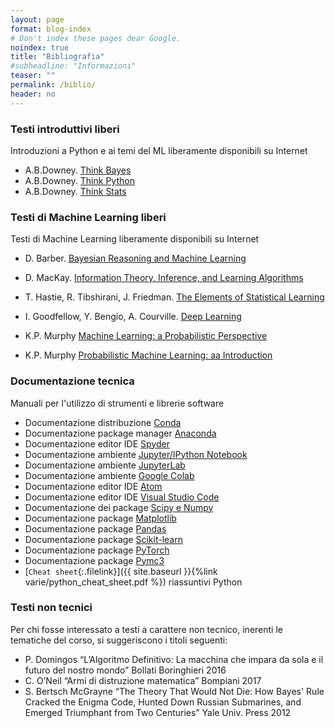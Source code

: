 ```yaml
---
layout: page
format: blog-index
# Don't index these pages dear Google.
noindex: true
title: "Bibliografia"
#subheadline: "Informazioni"
teaser: ""
permalink: /biblio/
header: no
---
```


### Testi introduttivi liberi
Introduzioni a Python e ai temi del ML liberamente disponibili su Internet

* A.B.Downey. [Think Bayes](http://greenteapress.com/wp/think-bayes/)
* A.B.Downey. [Think Python](http://greenteapress.com/wp/think-python-2e/)
* A.B.Downey. [Think Stats](http://greenteapress.com/wp/think-stats-2e/)

### Testi di Machine Learning liberi
Testi di Machine Learning liberamente disponibili su Internet 

* D. Barber. [Bayesian Reasoning and Machine Learning](http://web4.cs.ucl.ac.uk/staff/D.Barber/pmwiki/pmwiki.php?n=Brml.HomePage)

* D. MacKay. [Information Theory, Inference, and Learning Algorithms](http://www.inference.org.uk/itprnn/book.html)

* T. Hastie, R. Tibshirani, J. Friedman. [The Elements of Statistical Learning](https://web.stanford.edu/~hastie/ElemStatLearn/)

* I. Goodfellow, Y. Bengio, A. Courville. [Deep Learning](http://www.deeplearningbook.org/)

* K.P. Murphy [Machine Learning: a Probabilistic Perspective](https://probml.github.io/pml-book/book0.html)

* K.P. Murphy [Probabilistic Machine Learning: aa Introduction](https://probml.github.io/pml-book/book1.html)

### Documentazione tecnica
Manuali per l'utilizzo di strumenti e librerie software

* Documentazione distribuzione [Conda](https://docs.conda.io/en/latest/)
* Documentazione package manager [Anaconda](https://docs.anaconda.com)
* Documentazione editor IDE [Spyder](https://docs.spyder-ide.org/current/index.html)
* Documentazione ambiente [Jupyter/IPython Notebook](https://jupyter-notebook-beginner-guide.readthedocs.io/en/latest/)
* Documentazione ambiente [JupyterLab](https://jupyterlab.readthedocs.io/en/stable/)
* Documentazione ambiente [Google Colab](https://colab.research.google.com/notebooks/welcome.ipynb?hl=it)
* Documentazione editor IDE [Atom](https://atom.io)
* Documentazione editor IDE [Visual Studio Code](https://code.visualstudio.com)
* Documentazione dei package [Scipy e Numpy](https://docs.scipy.org/doc/)
* Documentazione package [Matplotlib](https://matplotlib.org/users/index.html)
* Documentazione package [Pandas](https://pandas.pydata.org)
* Documentazione package [Scikit-learn](https://scikit-learn.org/stable/)
* Documentazione package [PyTorch](https://pytorch.org)
* Documentazione package [Pymc3](https://docs.pymc.io)
* [`Cheat sheet`{:.filelink}]({{ site.baseurl }}{%link varie/python_cheat_sheet.pdf %}) riassuntivi Python 



### Testi non tecnici
Per chi fosse interessato a testi a carattere non tecnico, inerenti le tematiche del corso, si suggeriscono i titoli seguenti:

* P. Domingos “L’Algoritmo Definitivo: La macchina che impara da sola e il futuro del nostro mondo” Bollati  Boringhieri 2016
* C. O’Neil “Armi di distruzione matematica”  Bompiani 2017
* S. Bertsch McGrayne “The Theory That Would Not Die: How Bayes' Rule Cracked the Enigma Code, Hunted Down Russian Submarines, and Emerged Triumphant from Two Centuries” Yale Univ. Press 2012
